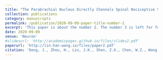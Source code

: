 ```yaml
---
title: "The Parabrachial Nucleus Directly Channels Spinal Nociceptive Signals to the Intralaminar Thalamic Nuclei, but Not the Amygdala"
collection: publications
category: manuscripts
permalink: /publication/2020-09-09-paper-title-number-2
excerpt: 'This paper is about the number 2. The number 3 is left for future work.'
date: 2020-09-09
venue: 'Neuron'
#slidesurl: 'http://academicpages.github.io/files/slides2.pdf'
paperurl: 'http://lin-han-wang.io/files/paper2.pdf'
citation: 'Deng, J., Zhou, H., Lin, J.K., Shen, Z.X., Chen, W.Z., Wang, L.H., Li, Q., Mu, D., Wei, Y.C., Xu, X.H., and Sun, Y.G. (2020). The Parabrachial Nucleus Directly Channels Spinal Nociceptive Signals to the Intralaminar Thalamic Nuclei, but Not the Amygdala. Neuron 107, 909-923 e906. 10.1016/j.neuron.2020.06.017.'
---
```

